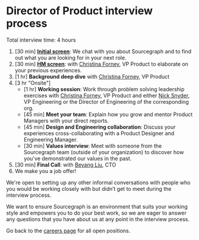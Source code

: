 # Director of Product interview process

Total interview time: 4 hours

1. [30 min] **[Initial screen](../initial_screen.md)**: We chat with you about Sourcegraph and to find out what you are looking for in your next role.
1. [30 min] **[HM screen](../hm_intro_call.md)**: with [Christina Forney](../../../../company/team/index.md#christina-forney-she-her), VP Product to elaborate on your previous experiences. 
1. [1 hr] **Background deep dive** with [Christina Forney](../../../../company/team/index.md#christina-forney-she-her), VP Product 
3. [3 hr "Onsite"]
   - [1 hr] **Working session**: Work through problem solving leadership exercises with [Christina Forney](../../../../company/team/index.md#christina-forney-she-her), VP Product and either [Nick Snyder](https://about.sourcegraph.com/company/team#nick-snyder-he-him), VP Engineering or the Director of Engineering of the corresponding org.
   - [45 min] **Meet your team**: Explain how you grow and mentor Product Managers with your direct reports.
   - [45 min] **Design and Engineering collaboration**: Discuss your experiences cross-collaborating with a Product Designer and Engineering Manager.
   - [30 min] **Values interview**: Meet with someone from the Sourcegraph team (outside of your organization) to discover how you've demonstrated our values in the past. 
4. [30 min] **Final Call**: with [Beyang Liu](../../../../company/team/index.md#beyang-liu), CTO
5. We make you a job offer!

We're open to setting up any other informal conversations with people who you would be working closely with but didn’t get to meet during the interview process.

We want to ensure Sourcegraph is an environment that suits your working style and empowers you to do your best work, so we are eager to answer any questions that you have about us at any point in the interview process.

Go back to the [careers page](https://boards.greenhouse.io/sourcegraph91) for all open positions.
